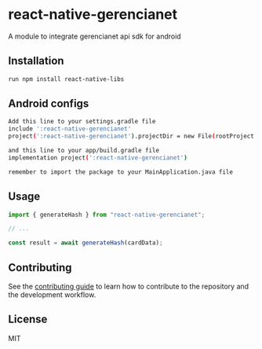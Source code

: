 # react-native-gerencianet

A module to integrate gerencianet api sdk for android

## Installation

```sh
run npm install react-native-libs
```

## Android configs

```sh
Add this line to your settings.gradle file 
include ':react-native-gerencianet'
project(':react-native-gerencianet').projectDir = new File(rootProject.projectDir, '../node_modules/react-native-libs/react-native-gerencianet/android')

and this line to your app/build.gradle file
implementation project(':react-native-gerencianet')

remember to import the package to your MainApplication.java file
```

## Usage

```js
import { generateHash } from "react-native-gerencianet";

// ...

const result = await generateHash(cardData);
```

## Contributing

See the [contributing guide](CONTRIBUTING.md) to learn how to contribute to the repository and the development workflow.

## License

MIT
